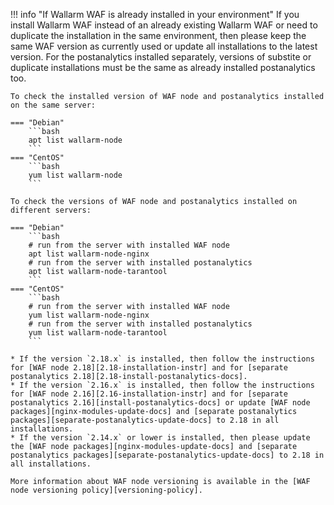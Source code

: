 !!! info "If Wallarm WAF is already installed in your environment"
    If you install Wallarm WAF instead of an already existing Wallarm WAF or need to duplicate the installation in the same environment, then please keep the same WAF version as currently used or update all installations to the latest version. For the postanalytics installed separately, versions of substite or duplicate installations must be the same as already installed postanalytics too.

    To check the installed version of WAF node and postanalytics installed on the same server:

    === "Debian"
        ```bash
        apt list wallarm-node
        ```
    === "CentOS"
        ```bash
        yum list wallarm-node
        ```

    To check the versions of WAF node and postanalytics installed on different servers:

    === "Debian"
        ```bash
        # run from the server with installed WAF node
        apt list wallarm-node-nginx
        # run from the server with installed postanalytics
        apt list wallarm-node-tarantool
        ```
    === "CentOS"
        ```bash
        # run from the server with installed WAF node
        yum list wallarm-node-nginx
        # run from the server with installed postanalytics
        yum list wallarm-node-tarantool
        ```

    * If the version `2.18.x` is installed, then follow the instructions for [WAF node 2.18][2.18-installation-instr] and for [separate postanalytics 2.18][2.18-install-postanalytics-docs].
    * If the version `2.16.x` is installed, then follow the instructions for [WAF node 2.16][2.16-installation-instr] and for [separate postanalytics 2.16][install-postanalytics-docs] or update [WAF node packages][nginx-modules-update-docs] and [separate postanalytics packages][separate-postanalytics-update-docs] to 2.18 in all installations.
    * If the version `2.14.x` or lower is installed, then please update the [WAF node packages][nginx-modules-update-docs] and [separate postanalytics packages][separate-postanalytics-update-docs] to 2.18 in all installations.

    More information about WAF node versioning is available in the [WAF node versioning policy][versioning-policy].
